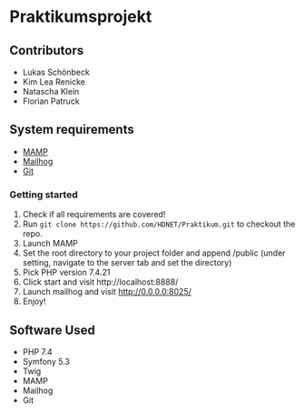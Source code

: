 # Praktikumsprojekt

## Contributors
- Lukas Schönbeck
- Kim Lea Renicke
- Natascha Klein
- Florian Patruck

## System requirements
- [MAMP](https://www.mamp.info/)
- [Mailhog](https://github.com/mailhog/MailHog)
- [Git](https://git-scm.com/)

### Getting started
1. Check if all requirements are covered!
2. Run `git clone https://github.com/HDNET/Praktikum.git` to checkout the repo.
3. Launch MAMP
4. Set the root directory to your project folder and append /public (under setting, navigate to the server tab and set the directory)
5. Pick PHP version 7.4.21
6. Click start and visit http://localhost:8888/
7. Launch mailhog and visit http://0.0.0.0:8025/
8. Enjoy!

## Software Used
- PHP 7.4
- Symfony 5.3
- Twig
- MAMP
- Mailhog
- Git
